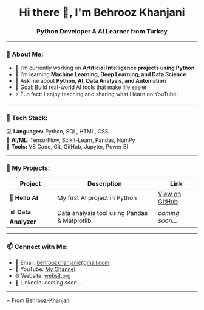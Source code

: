 <h1 align="center">Hi there 👋, I'm Behrooz Khanjani</h1>
<h3 align="center">Python Developer & AI Learner from Turkey</h3>

---

### 💫 About Me:
- 🔭 I’m currently working on **Artificial Intelligence projects using Python**
- 🌱 I’m learning **Machine Learning, Deep Learning, and Data Science**
- 💬 Ask me about **Python, AI, Data Analysis, and Automation**
- 🎯 Goal: Build real-world AI tools that make life easier
- ⚡ Fun fact: I enjoy teaching and sharing what I learn on YouTube!

---

### 🧰 Tech Stack:
💻 **Languages:** Python, SQL, HTML, CSS  
🤖 **AI/ML:** TensorFlow, Scikit-Learn, Pandas, NumPy  
🧠 **Tools:** VS Code, Git, GitHub, Jupyter, Power BI  

---

### 🚀 My Projects:
| Project | Description | Link |
|----------|--------------|------|
| 🧠 **Hello AI** | My first AI project in Python | [View on GitHub](https://github.com/Behrooz-Khanjani/hello-ai) |
| 📊 **Data Analyzer** | Data analysis tool using Pandas & Matplotlib | *coming soon...* |

---

### 📫 Connect with Me:
- 📧 Email: [behroozkhanjani@gmail.com](mailto:behroozkhanjani@gmail.com)
- 🎥 YouTube: [My Channel](https://www.youtube.com/)
- 🌐 Website: [websit.org](https://websit.org)
- 💼 LinkedIn: *coming soon...*

---

⭐️ From [Behrooz-Khanjani](https://github.com/Behrooz-Khanjani)
